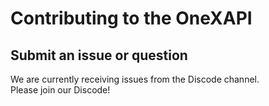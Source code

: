 # Contributing to the OneXAPI

## Submit an issue or question
We are currently receiving issues from the Discode channel.  
Please join our Discode!